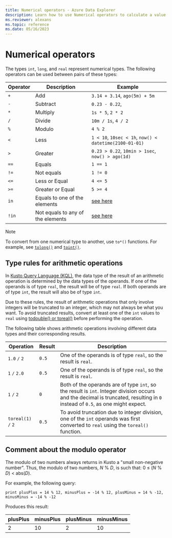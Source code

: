 ```yaml
---
title: Numerical operators - Azure Data Explorer
description: Learn how to use Numerical operators to calculate a value from two or more numbers.
ms.reviewer: alexans
ms.topic: reference
ms.date: 05/16/2023
---
```

# Numerical operators

The types `int`, `long`, and `real` represent numerical types.
The following operators can be used between pairs of these types:

Operator       |Description                         |Example
---------------|------------------------------------|-----------------------
`+`	           |Add                                 |`3.14 + 3.14`, `ago(5m) + 5m`
`-`	           |Subtract                            |`0.23 - 0.22`,
`*`            |Multiply                            |`1s * 5`, `2 * 2`
`/`	           |Divide                              |`10m / 1s`, `4 / 2`
`%`            |Modulo                              |`4 % 2`
`<`	           |Less                                |`1 < 10`, `10sec < 1h`, `now() < datetime(2100-01-01)`
`>`	           |Greater                             |`0.23 > 0.22`, `10min > 1sec`, `now() > ago(1d)`
`==`           |Equals                              |`1 == 1`
`!=`	       |Not equals                          |`1 != 0`
`<=`           |Less or Equal                       |`4 <= 5`
`>=`           |Greater or Equal                    |`5 >= 4`
`in`           |Equals to one of the elements       |[see here](inoperator.md)
`!in`          |Not equals to any of the elements   |[see here](inoperator.md)

> [!NOTE]
> To convert from one numerical type to another, use `to*()` functions. For example, see [`tolong()`](tolongfunction.md) and [`toint()`](tointfunction.md).

## Type rules for arithmetic operations

In [Kusto Query Language (KQL)](index.md), the data type of the result of an arithmetic operation is determined by the data types of the operands. If one of the operands is of type `real`, the result will be of type `real`. If both operands are of type `int`, the result will also be of type `int`.

Due to these rules, the result of arithmetic operations that only involve integers will be truncated to an integer, which may not always be what you want. To avoid truncated results, convert at least one of the `int` values to `real` using [todouble() or toreal()](todoublefunction.md) before performing the operation.

The following table shows arithmetic operations involving different data types and their corresponding results.

| Operation | Result | Description |
|--|--|--|
| `1.0` `/` `2` | `0.5` | One of the operands is of type `real`, so the result is `real`. |
| `1` `/` `2.0` | `0.5` | One of the operands is of type `real`, so the result is `real`. |
| `1` `/` `2` | `0` | Both of the operands are of type `int`, so the result is `int`. Integer division occurs and the decimal is truncated, resulting in `0` instead of `0.5`, as one might expect. |
| `toreal(1)` `/` `2` | `0.5` | To avoid truncation due to integer division, one of the `int` operands was first converted to `real` using the `toreal()` function. |

## Comment about the modulo operator

The modulo of two numbers always returns in Kusto a "small non-negative number".
Thus, the modulo of two numbers, *N* % *D*, is such that:
0 &le; (*N* % *D*) &lt; abs(*D*).

For example, the following query:

```kusto
print plusPlus = 14 % 12, minusPlus = -14 % 12, plusMinus = 14 % -12, minusMinus = -14 % -12
```

Produces this result:

|plusPlus  | minusPlus  | plusMinus  | minusMinus|
|----------|------------|------------|-----------|
|2         | 10         | 2          | 10        |
